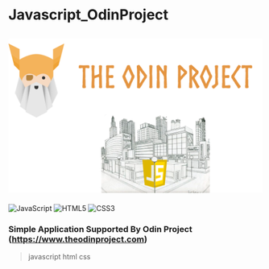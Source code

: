 # Javascript_OdinProject

![Odin Project](https://github.com/bibliotecaosmar/Javascript_OdinProject/blob/main/assets/cover.png)
---
![JavaScript](https://img.shields.io/badge/javascript-%23323330.svg?style=for-the-badge&logo=javascript&logoColor=%23F7DF1E)
![HTML5](https://img.shields.io/badge/html5-%23E34F26.svg?style=for-the-badge&logo=html5&logoColor=white)
![CSS3](https://img.shields.io/badge/css3-%231572B6.svg?style=for-the-badge&logo=css3&logoColor=white)

### Simple Application Supported By Odin Project (https://www.theodinproject.com)
> javascript
> html
> css